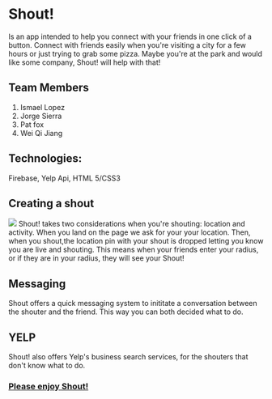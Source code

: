 # Shout!
Is an app intended to help you connect with your friends in one click of a button.  Connect with friends easily when you're visiting a city for a few hours or just trying to grab some pizza.  Maybe you're at the park and would like some company, Shout! will help with that!

## Team Members
1. Ismael Lopez
2. Jorge Sierra
3. Pat fox
4. Wei Qi Jiang


## Technologies:
Firebase, Yelp Api, HTML 5/CSS3

## Creating a shout
![](https://media.giphy.com/media/JRUzt2fLZ2pmPaxFxM/giphy.gif)
Shout! takes two considerations when you're shouting: location and activity.  When you land on the page we ask for your your location.  Then, when you shout,the location pin with your shout is dropped letting you know you are live and shouting.  This means when your friends enter your radius, or if they are in your radius, they will see your Shout!

## Messaging
Shout offers a quick messaging system to inititate a conversation between the shouter and the friend.  This way you can both decided what to do.

## YELP
Shout! also offers Yelp's business search services, for the shouters that don't know what to do.

###  [Please enjoy Shout!](https://lopez42512.github.io/Shout/)
